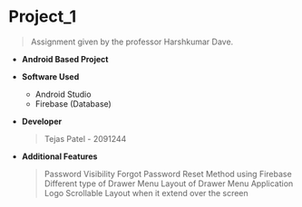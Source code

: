 # Project_1
  > Assignment given by the professor Harshkumar Dave.

* **Android Based Project**

* **Software Used**
  - Android Studio 
  - Firebase  (Database)

* **Developer** 
  > Tejas Patel - 2091244
  
* **Additional Features** 
  > Password Visibility
  > Forgot Password Reset Method using Firebase
  > Different type of Drawer Menu
  > Layout of Drawer Menu
  > Application Logo
  > Scrollable Layout when it extend over the screen
  

